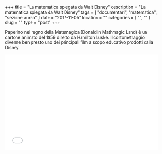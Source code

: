 +++
title = "La matematica spiegata da Walt Disney"
description = "La matematica spiegata da Walt Disney"
tags = [ "documentari", "matematica", "sezione aurea" ]
date = "2017-11-05"
location = ""
categories = [
  "",
  ""
]
slug = ""
type = "post"
+++

Paperino nel regno della Matemagica (Donald in Mathmagic Land) è un cartone animato del 1959 diretto da Hamilton Luske. Il cortometraggio divenne ben presto uno dei principali film a scopo educativo prodotti dalla Disney.

<div style="position: relative; padding-bottom: 56.25%; padding-top: 30px; height: 0; overflow: hidden;">
  <iframe src="//www.youtube.com/embed/2oyUCQhD2BM?rel=0"
  style="position: absolute; top: 0; left: 0; width: 100%; height: 100%;" allowfullscreen frameborder="0" title="YouTube Video"></iframe>
</div>

